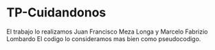 # TP-Cuidandonos
El trabajo lo realizamos Juan Francisco Meza Longa y Marcelo Fabrizio Lombardo
El codigo lo consideramos mas bien como pseudocodigo.

